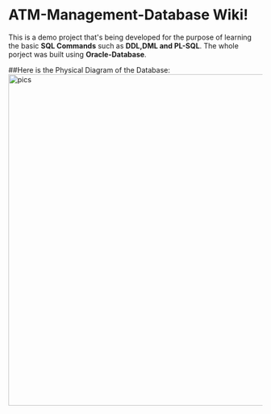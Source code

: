 # ATM-Management-Database Wiki!

This is a demo project that's being developed for the purpose of learning the basic **SQL Commands** such as **DDL,DML and PL-SQL**.
The whole porject was built using **Oracle-Database**.

##Here is the Physical Diagram of the Database:
<img width="657" alt="pics" src="https://github.com/joy07092/ATM-Management-Database/assets/126982931/fb8adb84-bf8c-40a7-963d-67876376bc28">


